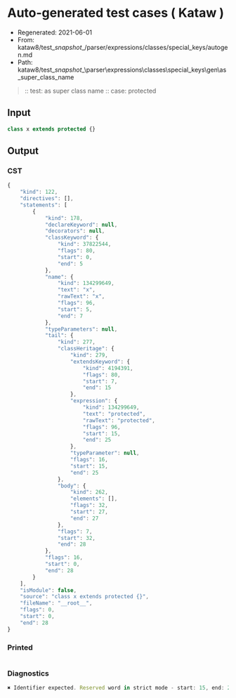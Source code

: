 # Auto-generated test cases ( Kataw )
- Regenerated: 2021-06-01
- From: kataw8/test\__snapshot__/parser/expressions/classes/special_keys/autogen.md
- Path: kataw8/test\__snapshot__\parser\expressions\classes\special_keys\gen\as_super_class_name
> :: test: as super class name
> :: case: protected
## Input

`````js
class x extends protected {}
`````
## Output

### CST

```javascript
{
    "kind": 122,
    "directives": [],
    "statements": [
        {
            "kind": 178,
            "declareKeyword": null,
            "decorators": null,
            "classKeyword": {
                "kind": 37822544,
                "flags": 80,
                "start": 0,
                "end": 5
            },
            "name": {
                "kind": 134299649,
                "text": "x",
                "rawText": "x",
                "flags": 96,
                "start": 5,
                "end": 7
            },
            "typeParameters": null,
            "tail": {
                "kind": 277,
                "classHeritage": {
                    "kind": 279,
                    "extendsKeyword": {
                        "kind": 4194391,
                        "flags": 80,
                        "start": 7,
                        "end": 15
                    },
                    "expression": {
                        "kind": 134299649,
                        "text": "protected",
                        "rawText": "protected",
                        "flags": 96,
                        "start": 15,
                        "end": 25
                    },
                    "typeParameter": null,
                    "flags": 16,
                    "start": 15,
                    "end": 25
                },
                "body": {
                    "kind": 262,
                    "elements": [],
                    "flags": 32,
                    "start": 27,
                    "end": 27
                },
                "flags": 7,
                "start": 32,
                "end": 28
            },
            "flags": 16,
            "start": 0,
            "end": 28
        }
    ],
    "isModule": false,
    "source": "class x extends protected {}",
    "fileName": "__root__",
    "flags": 0,
    "start": 0,
    "end": 28
}
```

### Printed

```javascript

```

### Diagnostics

```javascript
✖ Identifier expected. Reserved word in strict mode - start: 15, end: 25

```

